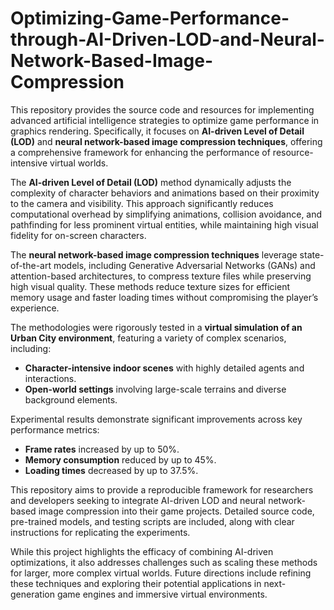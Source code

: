 # Optimizing-Game-Performance-through-AI-Driven-LOD-and-Neural-Network-Based-Image-Compression

This repository provides the source code and resources for implementing advanced artificial intelligence strategies to optimize game performance in graphics rendering. Specifically, it focuses on **AI-driven Level of Detail (LOD)** and **neural network-based image compression techniques**, offering a comprehensive framework for enhancing the performance of resource-intensive virtual worlds.

The **AI-driven Level of Detail (LOD)** method dynamically adjusts the complexity of character behaviors and animations based on their proximity to the camera and visibility. This approach significantly reduces computational overhead by simplifying animations, collision avoidance, and pathfinding for less prominent virtual entities, while maintaining high visual fidelity for on-screen characters.  

The **neural network-based image compression techniques** leverage state-of-the-art models, including Generative Adversarial Networks (GANs) and attention-based architectures, to compress texture files while preserving high visual quality. These methods reduce texture sizes for efficient memory usage and faster loading times without compromising the player’s experience.

The methodologies were rigorously tested in a **virtual simulation of an Urban City environment**, featuring a variety of complex scenarios, including:
- **Character-intensive indoor scenes** with highly detailed agents and interactions.
- **Open-world settings** involving large-scale terrains and diverse background elements.

Experimental results demonstrate significant improvements across key performance metrics:
- **Frame rates** increased by up to 50%.
- **Memory consumption** reduced by up to 45%.
- **Loading times** decreased by up to 37.5%.

This repository aims to provide a reproducible framework for researchers and developers seeking to integrate AI-driven LOD and neural network-based image compression into their game projects. Detailed source code, pre-trained models, and testing scripts are included, along with clear instructions for replicating the experiments.

While this project highlights the efficacy of combining AI-driven optimizations, it also addresses challenges such as scaling these methods for larger, more complex virtual worlds. Future directions include refining these techniques and exploring their potential applications in next-generation game engines and immersive virtual environments. 
